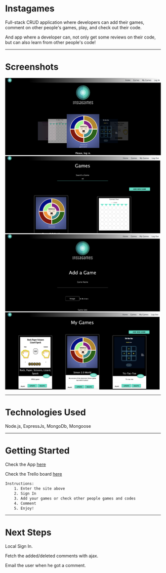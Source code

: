 # Instagames

Full-stack CRUD application where developers can add their games, comment on other people's games, play, and check out their code.

And app where a developer can, not only get some reviews on their code, but can also learn from other people's code!

---

# Screenshots

<img src="./GamePage/public/images/front-page.png" alt="index page" height="250px" />

<img src="./GamePage/public/images/games-page.png" alt="games page" height="250px" />

<img src="./GamePage/public/images/add-game.png" alt="add a game page" height="250px" />

<img src="./GamePage/public/images/my-games.png" alt="my games page" height="250px" />

---

# Technologies Used

Node.js, ExpressJs, MongoDb, Mongoose

---

# Getting Started

Check the App [here](https://myinstagames.herokuapp.com/)

Check the Trello board [here](https://trello.com/b/XYitKOk0/ga-project-2-games-page)

    Instructions:
        1. Enter the site above
        2. Sign In
        3. Add your games or check other people games and codes
        4. Comment
        5. Enjoy!

---

# Next Steps

Local Sign In.

Fetch the added/deleted comments with ajax.

Email the user when he got a comment.
